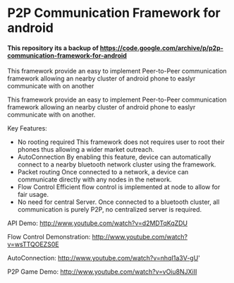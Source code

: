 # P2P Communication Framework for android 
#### This repository its a backup of https://code.google.com/archive/p/p2p-communication-framework-for-android
This framework provide an easy to implement Peer-to-Peer communication framework allowing an nearby cluster of android phone to easlyr communicate with on another

This framework provide an easy to implement Peer-to-Peer communication framework allowing an nearby cluster of android phone to easlyr communicate with on another. 

Key Features: 
- No rooting required 
This framework does not requires user to root their phones thus allowing a wider market outreach.
- AutoConnection
By enabling this feature, device can automatically connect to a nearby bluetooth network cluster using the framework.
- Packet routing 
Once connected to a network, a device can communicate directly with any nodes in the network.
- Flow Control
Efficient flow control is implemented at node to allow for fair usage.
- No need for central Server.
Once connected to a bluetooth cluster, all communication is purely P2P, no centralized server is required.

API Demo: 
http://www.youtube.com/watch?v=d2MDTqKqZDU


Flow Control Demonstration: 
http://www.youtube.com/watch?v=wsTTQOEZS0E


AutoConnection:
http://www.youtube.com/watch?v=nhqI1a3V-gU'


P2P Game Demo:
http://www.youtube.com/watch?v=vOiu8NJXiII
